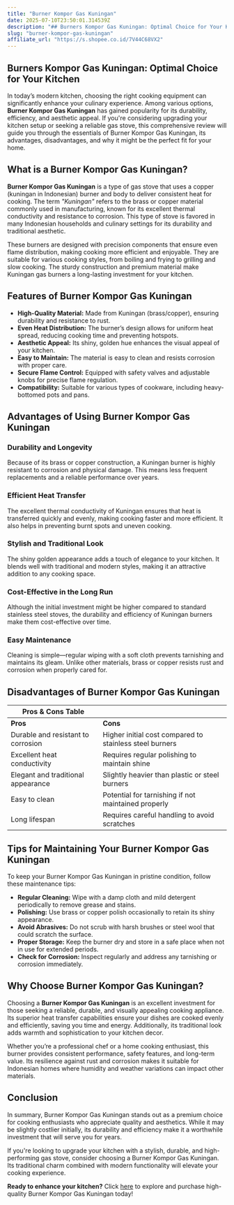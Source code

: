 ```yaml
---
title: "Burner Kompor Gas Kuningan"
date: 2025-07-10T23:50:01.314539Z
description: "## Burners Kompor Gas Kuningan: Optimal Choice for Your Kitchen..."
slug: "burner-kompor-gas-kuningan"
affiliate_url: "https://s.shopee.co.id/7V44C68VX2"
---
```

## Burners Kompor Gas Kuningan: Optimal Choice for Your Kitchen

In today’s modern kitchen, choosing the right cooking equipment can significantly enhance your culinary experience. Among various options, **Burner Kompor Gas Kuningan** has gained popularity for its durability, efficiency, and aesthetic appeal. If you're considering upgrading your kitchen setup or seeking a reliable gas stove, this comprehensive review will guide you through the essentials of Burner Kompor Gas Kuningan, its advantages, disadvantages, and why it might be the perfect fit for your home.

## What is a Burner Kompor Gas Kuningan?

**Burner Kompor Gas Kuningan** is a type of gas stove that uses a copper (kuningan in Indonesian) burner and body to deliver consistent heat for cooking. The term _"Kuningan"_ refers to the brass or copper material commonly used in manufacturing, known for its excellent thermal conductivity and resistance to corrosion. This type of stove is favored in many Indonesian households and culinary settings for its durability and traditional aesthetic.

These burners are designed with precision components that ensure even flame distribution, making cooking more efficient and enjoyable. They are suitable for various cooking styles, from boiling and frying to grilling and slow cooking. The sturdy construction and premium material make Kuningan gas burners a long-lasting investment for your kitchen.

## Features of Burner Kompor Gas Kuningan

- **High-Quality Material:** Made from Kuningan (brass/copper), ensuring durability and resistance to rust.
- **Even Heat Distribution:** The burner’s design allows for uniform heat spread, reducing cooking time and preventing hotspots.
- **Aesthetic Appeal:** Its shiny, golden hue enhances the visual appeal of your kitchen.
- **Easy to Maintain:** The material is easy to clean and resists corrosion with proper care.
- **Secure Flame Control:** Equipped with safety valves and adjustable knobs for precise flame regulation.
- **Compatibility:** Suitable for various types of cookware, including heavy-bottomed pots and pans.

## Advantages of Using Burner Kompor Gas Kuningan

### Durability and Longevity

Because of its brass or copper construction, a Kuningan burner is highly resistant to corrosion and physical damage. This means less frequent replacements and a reliable performance over years.

### Efficient Heat Transfer

The excellent thermal conductivity of Kuningan ensures that heat is transferred quickly and evenly, making cooking faster and more efficient. It also helps in preventing burnt spots and uneven cooking.

### Stylish and Traditional Look

The shiny golden appearance adds a touch of elegance to your kitchen. It blends well with traditional and modern styles, making it an attractive addition to any cooking space.

### Cost-Effective in the Long Run

Although the initial investment might be higher compared to standard stainless steel stoves, the durability and efficiency of Kuningan burners make them cost-effective over time.

### Easy Maintenance

Cleaning is simple—regular wiping with a soft cloth prevents tarnishing and maintains its gleam. Unlike other materials, brass or copper resists rust and corrosion when properly cared for.

## Disadvantages of Burner Kompor Gas Kuningan

| Pros & Cons Table |                     |
|---------------------|---------------------|
| **Pros**          | **Cons**          |
| Durable and resistant to corrosion | Higher initial cost compared to stainless steel burners |
| Excellent heat conductivity | Requires regular polishing to maintain shine |
| Elegant and traditional appearance | Slightly heavier than plastic or steel burners |
| Easy to clean | Potential for tarnishing if not maintained properly |
| Long lifespan | Requires careful handling to avoid scratches |

## Tips for Maintaining Your Burner Kompor Gas Kuningan

To keep your Burner Kompor Gas Kuningan in pristine condition, follow these maintenance tips:

- **Regular Cleaning:** Wipe with a damp cloth and mild detergent periodically to remove grease and stains.
- **Polishing:** Use brass or copper polish occasionally to retain its shiny appearance.
- **Avoid Abrasives:** Do not scrub with harsh brushes or steel wool that could scratch the surface.
- **Proper Storage:** Keep the burner dry and store in a safe place when not in use for extended periods.
- **Check for Corrosion:** Inspect regularly and address any tarnishing or corrosion immediately.

## Why Choose Burner Kompor Gas Kuningan?

Choosing a **Burner Kompor Gas Kuningan** is an excellent investment for those seeking a reliable, durable, and visually appealing cooking appliance. Its superior heat transfer capabilities ensure your dishes are cooked evenly and efficiently, saving you time and energy. Additionally, its traditional look adds warmth and sophistication to your kitchen decor.

Whether you’re a professional chef or a home cooking enthusiast, this burner provides consistent performance, safety features, and long-term value. Its resilience against rust and corrosion makes it suitable for Indonesian homes where humidity and weather variations can impact other materials.

## Conclusion

In summary, Burner Kompor Gas Kuningan stands out as a premium choice for cooking enthusiasts who appreciate quality and aesthetics. While it may be slightly costlier initially, its durability and efficiency make it a worthwhile investment that will serve you for years.

If you're looking to upgrade your kitchen with a stylish, durable, and high-performing gas stove, consider choosing a Burner Kompor Gas Kuningan. Its traditional charm combined with modern functionality will elevate your cooking experience.

**Ready to enhance your kitchen?** Click [here](https://s.shopee.co.id/7V44C68VX2) to explore and purchase high-quality Burner Kompor Gas Kuningan today!